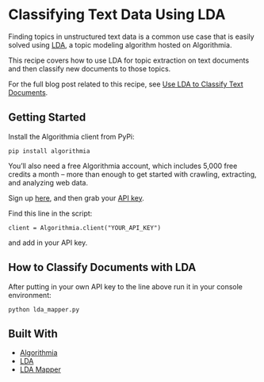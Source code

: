 # Classifying Text Data Using LDA

Finding topics in unstructured text data is a common use case that is easily solved using [LDA](https://algorithmia.com/algorithms/nlp/LDA), a topic modeling algorithm hosted on Algorithmia.

This recipe covers how to use LDA for topic extraction on text documents and then classify new documents to those topics.

For the full blog post related to this recipe, see [Use LDA to Classify Text Documents](http://blog.algorithmia.com/lda-algorithm-classify-text-documents/).

## Getting Started

Install the Algorithmia client from PyPi:

```pip install algorithmia```

You’ll also need a free Algorithmia account, which includes 5,000 free credits a month – more than enough to get started with crawling, extracting, and analyzing web data.

Sign up [here](https://algorithmia.com/), and then grab your [API key](algorithmia.com/user#credentials).

Find this line in the script: 

```
client = Algorithmia.client("YOUR_API_KEY")
```
and add in your API key.

## How to Classify Documents with LDA

After putting in your own API key to the line above run it in your console environment:

```python lda_mapper.py```

## Built With
* [Algorithmia](https://algorithmia.com/)
* [LDA](https://algorithmia.com/algorithms/nlp/LDA)
* [LDA Mapper](https://algorithmia.com/algorithms/nlp/LDAMapper)
